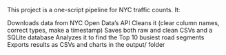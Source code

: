 This project is a one-script pipeline for NYC traffic counts. It:

Downloads data from NYC Open Data’s API
Cleans it (clear column names, correct types, make a timestamp)
Saves both raw and clean CSVs and a SQLite database
Analyzes it to find the Top 10 busiest road segments 
Exports results as CSVs and charts in the output/ folder
